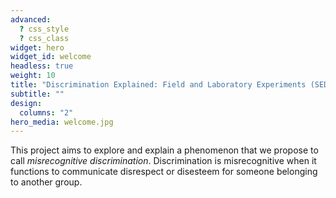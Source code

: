 ```yaml
---
advanced:
  ? css_style
  ? css_class
widget: hero
widget_id: welcome
headless: true
weight: 10
title: "Discrimination Explained: Field and Laboratory Experiments (SEDICE)"
subtitle: ""
design:
  columns: "2"
hero_media: welcome.jpg
---
```

<!--StartFragment-->

This project aims to explore and explain a phenomenon that we propose to call *misrecognitive discrimination*. Discrimination is misrecognitive when it functions to communicate disrespect or disesteem for someone belonging to another group.

<!--EndFragment-->